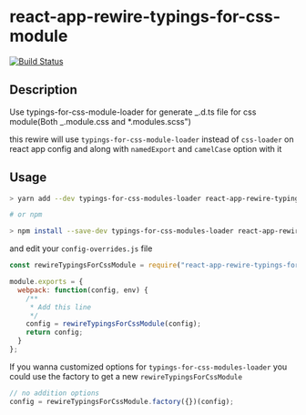 # react-app-rewire-typings-for-css-module

[![Build Status](https://travis-ci.org/rainx/react-app-rewire-typings-for-css-module.svg?branch=master)](https://travis-ci.org/rainx/react-app-rewire-typings-for-css-module)

## Description

Use typings-for-css-module-loader for generate _.d.ts file for css module(Both _.module.css and \*.modules.scss")

this rewire will use `typings-for-css-module-loader` instead of `css-loader` on react app config and along with
`namedExport` and `camelCase` option with it

## Usage

```bash
> yarn add --dev typings-for-css-modules-loader react-app-rewire-typings-for-css-module

# or npm

> npm install --save-dev typings-for-css-modules-loader react-app-rewire-typings-for-css-module

```

and edit your `config-overrides.js` file

```javascript
const rewireTypingsForCssModule = require("react-app-rewire-typings-for-css-module");

module.exports = {
  webpack: function(config, env) {
    /**
     * Add this line
     */
    config = rewireTypingsForCssModule(config);
    return config;
  }
};
```

If you wanna customized options for `typings-for-css-modules-loader` you could use the factory to get a new `rewireTypingsForCssModule`

```javascript
// no addition options
config = rewireTypingsForCssModule.factory({})(config);
```

